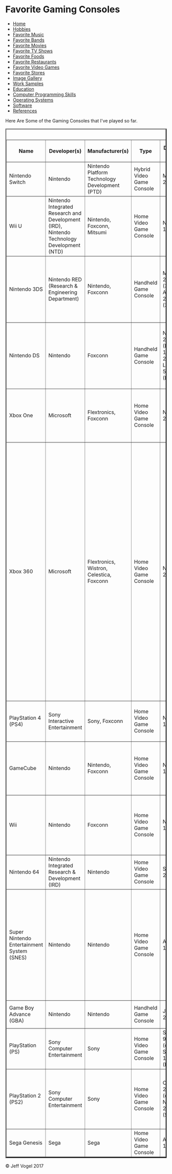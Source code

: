 <head>
		<link href="styles/Website About Me - main.css" rel = "stylesheet" />
		<meta charset="UTF-8">
	</head>
	<body onload="FavoriteGamingConsolesProcess()">
		<div class = "header">
			<h1>Favorite Gaming Consoles</h1>
		</div>
		<div class = "nav">
			<ul>
				<li><a href="Website About Me - Main.md">Home</a></li>
				<li><a href="Website About Me - Hobbies.md">Hobbies</a></li>
				<li><a href="Website About Me - Favorite Music.md">Favorite Music</a></li>
				<li><a href="Website About Me - Favorite Bands.md">Favorite Bands</a></li>
				<li><a href="Website About Me - Favorite Movies.md">Favorite Movies</a></li>
				<li><a href="Website About Me - Favorite TV Shows.md">Favorite TV Shows</a></li>
				<li><a href="Website About Me - Favorite Foods.md">Favorite Foods</a></li>
				<li><a href="Website About Me - Favorite Restaurants.md">Favorite Restaurants</a></li>
				<li><a href="Website About Me - Favorite Video Games.md">Favorite Video Games</a></li>
				<li><a href="Website About Me - Favorite Stores.md">Favorite Stores</a></li>
				<li><a href="Website About Me - Image Gallery.md">Image Gallery</a></li>
				<li><a href="Website About Me - Work Samples.md">Work Samples</a></li>
				<li><a href="Website About Me - Education.md">Education</a></li>
				<li><a href="Website About Me - Computer Programming Skills.md">Computer Programming Skills</a></li>
				<li><a href="Website About Me - Operating Systems.md">Operating Systems</a></li>
				<li><a href="Website About Me - Software.md">Software</a></li>
				<li><a href="Website About Me - References.md">References</a></li>
			</ul>
		</div>
		<div class = "content">
			<p>Here Are Some of the Gaming Consoles that I've played so far.</p>
			<div id = "myFavoriteGamingConsolesDivElement">
				<table border = "3">
				<caption>Favorite Gaming Consoles</caption>
					<tr>
						<th>Name</th>
						<th>Developer(s)</th>
						<th>Manufacturer(s)</th>
						<th>Type</th>
						<th>Date(s) of Release</th>
						<th>Date of Discontinuation</th>
						<th>Best Selling Game(s)</th>
						<th>Units Sold</th>
						<th>Introductory Price(s)</th>
						<th>Predecessor</th>
						<th>Successor</th>
						<th>Generation</th>
						<th>Controller Input(s)</th>
						<th>Media</th>
						<th>Storage</td>
						<th>Operating System</td>
						<th>Reference Number</th>
					</tr>
					<tr>
						<td>Nintendo Switch</td>
						<td>Nintendo</td>
						<td>Nintendo Platform Technology Development (PTD)</td>
						<td>Hybrid Video Game Console</td>
						<td>March 3, 2017</td>
						<td>TBD</td>
						<td>The Legend of Zelda: Breath of the Wild (4.7 Million)</td>
						<td>10 Million</td>
						<td>$299.99</td>
						<td>Wii U</td>
						<td>TBD</td>
						<td>Eighth</td>
						<td>Joy-Con, Pro Controller</td>
						<td>Game Card, Digital Distribution (Nintendo eShop)</td>
						<td>32 GB Internal Flash Memory</td>
						<td>Nintendo Switch System Software</td>
						<td><a href="Website About Me - References.html">1</a>, <a href="Website About Me - References.md">2</a></td>
					</tr>
					<tr>
						<td>Wii U</td>
						<td>Nintendo Integrated Research and Development (IRD), Nintendo Technology Development (NTD)</td>
						<td>Nintendo, Foxconn, Mitsumi</td>
						<td>Home Video Game Console</td>
						<td>November 18, 2012</td>
						<td>January 31, 2017</td>
						<td>Mario Kart 8 (8.26 Million)</td>
						<td>13.56 Million</td>
						<td>$299(Basic), $349(Deluxe and Premium)</td>
						<td>Wii</td>
						<td>Nintendo Switch</td>
						<td>Eighth</td>
						<td>Wii U GamePad, Wii U Pro Controller, Wii Remote (Plus)</td>
						<td>Wii U Optical Disc, Wii Optical Disc, Digital Distribution (Nintendo eShop)</td>
						<td>8 or 32 GB Internal Flash Memory, SD/SDHC Card, USB Storage Device</td>
						<td>Wii U System Software</td>
						<td><a href="Website About Me - References.md">3</a></td>
					</tr>
					<tr>
						<td>Nintendo 3DS</td>
						<td>Nintendo RED (Research & Engineering Department)</td>
						<td>Nintendo, Foxconn</td>
						<td>Handheld Game Console</td>
						<td>March 27, 2011 (3DS), August 19, 2012 (3DS XL)</td>
						<td>TBD</td>
						<td>Pok&eacute;mon X and Y (16.15 Million)</td>
						<td>68.98 Million</td>
						<td>$249 (3DS), $199 (3DS XL)</td>
						<td>Nintendo DS</td>
						<td>TBD</td>
						<td>Eighth</td>
						<td>None</td>
						<td>Nintendo 3DS Game Card, Nintendo DS Game Card, Digital Distribution (Nintendo eShop), SD/SDHC card</td>
						<td>1 GB Internal Flash Memory</td>
						<td>Nintendo 3DS System Software</td>
						<td><a href="Website About Me - References.md">4</a></td>
					</tr>
					<tr>
						<td>Nintendo DS</td>
						<td>Nintendo</td>
						<td>Foxconn</td>
						<td>Handheld Game Console</td>
						<td>November 21, 2004 (DS), June 11, 2006(DS Lite), April 5, 2009 (DSi)</td>
						<td>TBD</td>
						<td>New Super Mario Bros. (30.80 Million)</td>
						<td>154.02 Million (DS), 93.86 Million (DS Lite), 27.11 Million (DSi)</td>
						<td>$149.99 (DS), $129.99 (DS Lite), $149 (DSi)</td>
						<td>Game Boy Advance (GBA)</td>
						<td>Nintendo 3DS</td>
						<td>Seventh</td>
						<td>None</td>
						<td>Nintendo Game Card, ROM cartridge</td>
						<td>Cartridge save 256 KB flash memory</td>
						<td>None</td>
						<td><a href="Website About Me - References.md">5</a>, <a href="Website About Me - References.md">6</a>, <a href="Website About Me - References.md">7</a></td>
					</tr>
					<tr>
						<td>Xbox One</td>
						<td>Microsoft</td>
						<td>Flextronics, Foxconn</td>
						<td>Home Video Game Console</td>
						<td>November 22, 2013</td>
						<td>TBD</td>
						<td>Halo 5 Guardians (5 Million)</td>
						<td>19 Million</td>
						<td>$499</td>
						<td>Xbox 360</td>
						<td>TBD</td>
						<td>Eighth</td>
						<td>Xbox One Controller, Kinect for Xbox One, Xbox App, Xbox One Media Remote</td>
						<td>UHD Blu-Ray (S and X Models), Blu-Ray, DVD, CD (All Models)</td>
						<td>500 GB, 1 or 2 TB Internal Hard Drive, USB 3.0 Storage Device 256 GB or Greater</td>
						<td>Xbox One System Software</td>
						<td><a href="Website About Me - References.md">8</a>, <a href="Website About Me - References.md">9</a></td>
					</tr>
					<tr>
						<td>Xbox 360</td>
						<td>Microsoft</td>
						<td>Flextronics, Wistron, Celestica, Foxconn</td>
						<td>Home Video Game Console</td>
						<td>November 22, 2005</td>
						<td>April 20, 2016</td>
						<td>Kinect Adventures! (18 Million)</td>
						<td>84 Million</td>
						<td>$299.99 (System), $299.99 (Core System)</td>
						<td>Xbox</td>
						<td>Xbox One</td>
						<td>Seventh</td>
						<td>Xbox 360 Controller, Xbox 360 Wireless Racing Wheel, Rhythm game controllers, Big Button Pads, Xbox 360 Arcade Sticks, Ace Combat 6 Flight Stick, Kinect</td>
						<td>DVD, CD, Digital Distribution, HD DVD (discontinued)</td>
						<td>20, 60, 120, or 250 GB (Older Models) or 250 or 320 GB Detachable Hard Drives (Xbox 360 S Models), 64, 256, or 512 GB Removable Memory Cards (Original Design Only), 256 or 512 MB for Arcade Consoles (Later Models), 4 GB for Budget Level "Xbox 360 S" Consoles, 1 or 32 GB USB Storage Device (requires System Software Update), 2 GB Cloud Storage (requires Xbox LIVE Gold Membership)</td>
						<td>Xbox 360 System Software</td>
						<td><a href="Website About Me - References.md">10</a></td>
					</tr>
					<tr>
						<td>PlayStation 4 (PS4)</td>
						<td>Sony Interactive Entertainment</td>
						<td>Sony, Foxconn</td>
						<td>Home Video Game Console</td>
						<td>November 15, 2013</td>
						<td>TBD</td>
						<td>Uncharted 4: A Thief's End (8.7 Million)</td>
						<td>70.6 Million</td>
						<td>399.99</td>
						<td>PlayStation 3</td>
						<td>TBD</td>
						<td>Eighth</td>
						<td>DualShock 4, PlayStation Move, PlayStation Vita</td>
						<td>Blu-Ray Disc, DVD</td>
						<td>500 GB, or 1 TB Hard Drive</td>
						<td>PlayStation 4 System Software</td>
						<td><a href="Website About Me - References.md">11</a>, <a href="Website About Me - References.md">12</a></td>
					</tr>
					<tr>
						<td>GameCube</td>
						<td>Nintendo</td>
						<td>Nintendo, Foxconn</td>
						<td>Home Video Game Console</td>
						<td>November 18, 2001</td>
						<td>February 22, 2007</td> 
						<td>Super Smash Bros. Melee (7.09 Million)</td>
						<td>21.74 Million</td>
						<td>$199</td>
						<td>Nintendo 64</td>
						<td>Wii</td>
						<td>Sixth</td>
						<td>GameCube Controller, WaveBird, Game Boy Advance, various other input devices</td>
						<td>Nintendo GameCube Game Disc, Game Pak (Game Boy Player required)</td>
						<td>None, 16 GB Nintendo GameCube Memory Card</td>
						<td>Dolphin OS</td>
						<td><a href="Website About Me - References.md">13</a>, <a href="Website About Me - References.md">6</a></td>
					</tr>
					<tr>
						<td>Wii</td>
						<td>Nintendo</td>
						<td>Foxconn</td>
						<td>Home Video Game Console</td>
						<td>November 19, 2006</td>
						<td>TBD, October 1, 2011 (Original Model)</td>
						<td>Wii Sports (82.78 Million), Mario Kart Wii (36.75 Million)</td>
						<td>101.63 Million</td>
						<td>$249</td>
						<td>GameCube</td>
						<td>Wii U</td>
						<td>Seventh</td>
						<td>Wii Remote (Plus), Wii Balance Board, Nintendo GameCube Controller, Nintendo DS</td>
						<td>Wii Optical Disc, GameCube Controller, Digital Distribution (Wii Shop Channel)</td>
						<td>512 MB Internal Flash Memory</td>
						<td>Wii System Software</td>
						<td><a href="Website About Me - References.md">14</a></td>
					</tr>
					<tr>
						<td>Nintendo 64</td>
						<td>Nintendo Integrated Research & Development (IRD)</td>
						<td>Nintendo</td>
						<td>Home Video Game Console</td>
						<td>September 29, 1996</td>
						<td>November 30, 2003</td>
						<td>Super Mario 64 (11.62 Million)</td>
						<td>32.93 Million</td>
						<td>$199</td>
						<td>Super Nintendo Entertainment System (SNES)</td>
						<td>GameCube</td>
						<td>Fifth</td>
						<td>Nintendo 64 Controller</td>
						<td>Nintendo 64 Game Pak, Magnetic Disc (64DD)</td>
						<td>64 MB Game Pak</td>
						<td>None</td>
						<td><a href="Website About Me - References.md">15</a>, <a href="Website About Me - References.md">6</a></td>
					</tr>
					<tr>
						<td>Super Nintendo Entertainment System (SNES)</td>
						<td>Nintendo</td>
						<td>Nintendo</td>
						<td>Home Video Game Console</td>
						<td>August 23, 1991</td>
						<td>September 11, 1999</td>
						<td>Super Mario World (20.60 Million), Donkey Kong Country (9 Million), Super Mario Kart (8 Million), Street Fight II: The World Warrior (6.3 Million)</td>
						<td>49.10 Million</td>
						<td>$199</td>
						<td>Nintendo Entertainment System (NES)</td>
						<td>Nintendo 64</td>
						<td>Fourth</td>
						<td>SNES Controller</td>
						<td>ROM Cartridge</td>
						<td>None</td>
						<td>None</td>
						<td><a href="Website About Me - References.md">16</a>, <a href="Website About Me - References.md">6</a></td>
					</tr>
					<tr>
						<td>Game Boy Advance (GBA)</td>
						<td>Nintendo</td>
						<td>Nintendo</td>
						<td>Handheld Game Console</td>
						<td>June 11, 2001</td>
						<td>May 15, 2010</td>
						<td>Pok&eacute;mon Ruby and Sapphire (16 Million)</td>
						<td>81.51 Million</td>
						<td>$99.99</td>
						<td>Game Boy Color (GBC)</td>
						<td>Nintendo DS</td>
						<td>Sixth</td>
						<td>None</td>
						<td>ROM cartridge</td>
						<td>None</td>
						<td>None</td>
						<td><a href="Website About Me - References.md">17</a>, <a href="Website About Me - References.md">6</a></td>
					</tr>
					<tr>
						<td>PlayStation (PS)</td>
						<td>Sony Computer Entertainment</td>
						<td>Sony</td>
						<td>Home Video Game Console</td>
						<td>September 9, 1995 (original), September 19, 2000 (PS one)</td>
						<td>March 23, 2006</td>
						<td>Gran Turismo (10.85 Million)</td>
						<td>102.49 Million</td>
						<td>$299</td>
						<td>None</td>
						<td>PlayStation 2</td>
						<td>Fifth</td>
						<td>PlayStation Controller, Dual Analog Controller, DualShock</td>
						<td>CD-ROM</td>
						<td>Memory Card</td>
						<td>None</td>
						<td><a href="Website About Me - References.md">18</a>, <a href="Website About Me - References.md">6</a></td>
					</tr>
					<tr>
						<td>PlayStation 2 (PS2)</td>
						<td>Sony Computer Entertainment</td>
						<td>Sony</td>
						<td>Home Video Game Console</td>
						<td>October 26, 2000 (original), November 25, 2004 (Slimline)</td>
						<td>January 4, 2013</td>
						<td>Grand Theft Auto: San Andreas (17.33 Million)</td>
						<td>155 Million</td>
						<td>$299</td>
						<td>PlayStation</td>
						<td>PlayStation 3</td>
						<td>Sixth</td>
						<td>DualShock 2, DualShock, EyeToy</td>
						<td>DVD, CD</td>
						<td>40 GB Hard Drive, 8 MB PlayStation 2 Memory Card, 128 KB PlayStation Memory Card</td>
						<td>None</td>
						<td><a href="Website About Me - References.md">19</a>, <a href="Website About Me - References.md">6</a></td>
					</tr>
					<tr>
						<td>Sega Genesis</td>
						<td>Sega</td>
						<td>Sega</td>
						<td>Home Video Game Console</td>
						<td>August 14, 1989</td>
						<td>January 1, 1997</td>
						<td>Sonic the Hedgehog (15 Million)</td>
						<td>30.75 Million</td>
						<td>$189</td>
						<td>Master System</td>
						<td>Sega Saturn</td>
						<td>Fourth</td>
						<td>Sega Genesis Controller</td>
						<td>ROM cartridge</td>
						<td>None</td>
						<td>None</td>
						<td><a href="Website About Me - References.md">20</a>, <a href="Website About Me - References.md">6</a>
					</tr>
				</table>
			</div>
		</div>
		<div class = "footer">
			<p>&copy; Jeff Vogel 2017</p>
		</div>
	</body>
